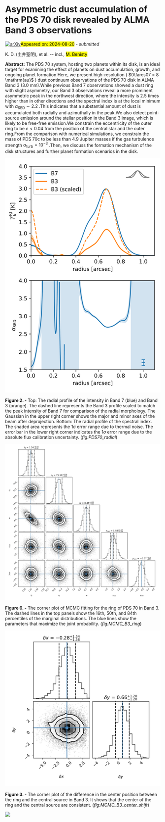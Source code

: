 <div class="macros" style="visibility:hidden;">
$\newcommand{\ensuremath}{}$
$\newcommand{\xspace}{}$
$\newcommand{\object}[1]{\texttt{#1}}$
$\newcommand{\farcs}{{.}''}$
$\newcommand{\farcm}{{.}'}$
$\newcommand{\arcsec}{''}$
$\newcommand{\arcmin}{'}$
$\newcommand{\ion}[2]{#1#2}$
$\newcommand{\textsc}[1]{\textrm{#1}}$
$\newcommand{\hl}[1]{\textrm{#1}}$
$\newcommand{\footnote}[1]{}$
$\newcommand{\vdag}{(v)^\dagger}$
$\newcommand$
$\newcommand$</div>



<div id="title">

# Asymmetric dust accumulation of the PDS 70 disk revealed by ALMA Band 3 observations

</div>
<div id="comments">

[![arXiv](https://img.shields.io/badge/arXiv-2408.09216-b31b1b.svg)](https://arxiv.org/abs/2408.09216)<mark>Appeared on: 2024-08-20</mark> -  _submitted_

</div>
<div id="authors">

K. D. (土井聖明), et al. -- incl., <mark>M. Benisty</mark>

</div>
<div id="abstract">

**Abstract:** The PDS 70 system, hosting two planets within its disk, is an ideal target for examining the effect of planets on dust accumulation, growth, and ongoing planet formation.Here, we present high-resolution ( $0\farcs07 = 8  \mathrm{au}$ ) dust continuum observations of the PDS 70 disk in ALMA Band 3 (3.0 mm).While previous Band 7 observations showed a dust ring with slight asymmetry, our Band 3 observations reveal a more prominent asymmetric peak in the northwest direction, where the intensity is 2.5 times higher than in other directions and the spectral index is at the local minimum with $\alpha_{\mathrm{SED}} \sim 2.2$ .This indicates that a substantial amount of dust is accumulated both radially and azimuthally in the peak.We also detect point-source emission around the stellar position in the Band 3 image, which is likely to be free-free emission.We constrain the eccentricity of the outer ring to be $e<0.04$ from the position of the central star and the outer ring.From the comparison with numerical simulations, we constrain the mass of PDS 70c to be less than 4.9 Jupiter masses if the gas turbulence strength $\alpha_{\mathrm{turb}} = 10^{-3}$ .Then, we discuss the formation mechanism of the disk structures and further planet formation scenarios in the disk.

</div>

<div id="div_fig1">

<img src="tmp_2408.09216/./spectral_index_1x2.png" alt="Fig2" width="100%"/>

**Figure 2. -** 
      Top: The radial profile of the intensity in Band 7 (blue) and Band 3 (orange).
      The dashed line represents the Band 3 profile scaled to match the peak intensity of Band 7 for comparison of the radial morphology.
      The Gaussian in the upper right corner shows the major and minor axes of the beam after deprojection.
      Bottom: The radial profile of the spectral index.
      The shaded area represents the $1\sigma$ error range due to thermal noise.
      The error bar in the lower right corner indicates the $1\sigma$ error range due to the absolute flux calibration uncertainty.
     (*fig:PDS70_radial*)

</div>
<div id="div_fig2">

<img src="tmp_2408.09216/./ring_corner_B3.png" alt="Fig6" width="100%"/>

**Figure 6. -** 
    The corner plot of MCMC fitting for the ring of PDS 70 in Band 3. The dashed lines in the top panels show the 16th, 50th, and 84th percentiles of the marginal distributions. The blue lines show the parameters that maximize the joint probability. (*fig:MCMC_B3_ring*)

</div>
<div id="div_fig3">

<img src="tmp_2408.09216/./delta_center_corner_B3.png" alt="Fig3" width="100%"/>

**Figure 3. -** 
    The corner plot of the difference in the center position between the ring and the central source in Band 3.
    It shows that the center of the ring and the central source are consistent.
     (*fig:MCMC_B3_center_shift*)

</div><div id="qrcode"><img src=https://api.qrserver.com/v1/create-qr-code/?size=100x100&data="https://arxiv.org/abs/2408.09216"></div>